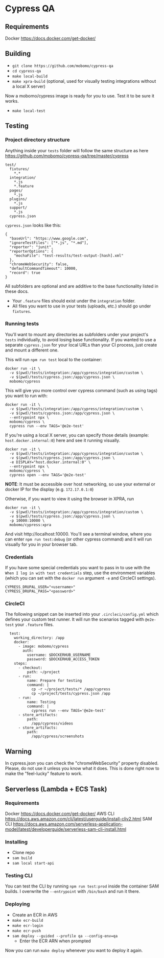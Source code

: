 # Cypress QA

## Requirements
Docker https://docs.docker.com/get-docker/


## Building
- `git clone https://github.com/mobomo/cypress-qa`
- `cd cypress-qa`
- `make local-build`
- `make xpra-build` (optional, used for visually testing integrations without a local X server)

Now a mobomo/cypress image is ready for you to use. Test it to be sure it works.
- `make local-test`

## Testing

### Project directory structure

Anything inside your `tests` folder will follow the same structure as here https://github.com/mobomo/cypress-qa/tree/master/cypress

```
test/
  fixtures/
    *.*
  integration/
    *.js
    *.feature
  pages/
    *.js
  plugins/
    *.js
  support/
    *.js
  cypress.json
```

`cypress.json` looks like this:
```
{
  "baseUrl": "https://www.google.com",
  "ignoreTestFiles": ["*.js", "*.md"],
  "reporter": "junit",
  "reporterOptions": {
    "mochaFile": "test-results/test-output-[hash].xml"
  },
  "chromeWebSecurity": false,
  "defaultCommandTimeout": 10000,
  "record": true
}
```

All subfolders are optional and are additive to the base functionality listed in these docs.
- Your `.feature` files should exist under the `integration` folder.
- All files you want to use in your tests (uploads, etc.) should go under `fixtures`.

### Running tests

You'll want to mount any directories as subfolders under your project's `tests` individually, to avoid losing base functionality. If you wanted to use a separate `cypress.json` for your local URLs than your CI process, just create and mount a different one.

This will run `npm run test` local to the container:
```
docker run -it \
  -v $(pwd)/tests/integration:/app/cypress/integration/custom \
  -v $(pwd)/tests/cypress.json:/app/cypress.json \
  mobomo/cypress
```

This will give you more control over cypress command (such as using tags) you want to run with:
```
docker run -it \
  -v $(pwd)/tests/integration:/app/cypress/integration/custom \
  -v $(pwd)/tests/cypress.json:/app/cypress.json \
  --entrypoint npx \
  mobomo/cypress \
  cypress run --env TAGS='@e2e-test'
```

If you're using a local X server, you can specify those details (example: `host.docker.internal:0`) here and see it running visually.

```
docker run -it \
  -v $(pwd)/tests/integration:/app/cypress/integration/custom \
  -v $(pwd)/tests/cypress.json:/app/cypress.json \
  -e DISPLAY="host.docker.internal:0" \
  --entrypoint npx \
  mobomo/cypress \
  cypress open --env TAGS='@e2e-test'
```

**NOTE**: It must be accessible over host networking, so use your external or docker IP for the display (e.g. `172.17.0.1:0`)

Otherwise, if you want to view it using the browser in XPRA, run
```
docker run -it \
  -v $(pwd)/tests/integration:/app/cypress/integration/custom \
  -v $(pwd)/tests/cypress.json:/app/cypress.json \
  -p 10000:10000 \
  mobomo/cypress:xpra
```
And visit http://localhost:10000. You'll see a terminal window, where you can enter `npm run test:debug` (or other cypress command) and it will run visually for you in your browser tab.

### Credentials

If you have some special credentials you want to pass in to use with the `When I log in with test credentials` step, use the environment variables (which you can set with the `docker run` argument `-e` and CircleCI settings).
```
CYPRESS_DRUPAL_USER="<username>"
CYPRESS_DRUPAL_PASS="<password>"
```

### CircleCI

The following snippet can be inserted into your `.circleci/config.yml` which defines your custom test runner.
It will run the scenarios tagged with `@e2e-test` your `.feature` files.

```
  test:
    working_directory: /app
    docker:
      - image: mobomo/cypress
        auth:
          username: $DOCKERHUB_USERNAME
          password: $DOCKERHUB_ACCESS_TOKEN
    steps:
      - checkout:
          path: ~/project
      - run:
          name: Prepare for testing
          command: |
            cp -r ~/project/tests/* /app/cypress
            cp ~/project/tests/cypress.json /app
      - run:
          name: Testing
          command: |
            cypress run --env TAGS='@e2e-test'
      - store_artifacts:
          path:
            /app/cypress/videos
      - store_artifacts:
          path:
            /app/cypress/screenshots
```

## Warning

In cypress.json you can check the "chromeWebSecurity" property disabled. Please, do not use it
unless you know what it does. This is done right now to make the "feel-lucky" feature to work.

## Serverless (Lambda + ECS Task)

### Requirements
Docker https://docs.docker.com/get-docker/
AWS CLI https://docs.aws.amazon.com/cli/latest/userguide/install-cliv2.html
SAM CLI https://docs.aws.amazon.com/serverless-application-model/latest/developerguide/serverless-sam-cli-install.html

### Installing

- Clone repo
- `sam build`
- `sam local start-api`

### Testing CLI

You can test the CLI by running `npm run test:prod` inside the container SAM builds. I overwrite the `--entrypoint` with `/bin/bash` and run it there.

### Deploying
- Create an ECR in AWS
- `make ecr-build`
- `make ecr-login`
- `make ecr-push`
- `sam deploy --guided --profile qa --config-env=qa`
  - Enter the ECR ARN when prompted

Now you can run `make deploy` whenever you want to deploy it again.

